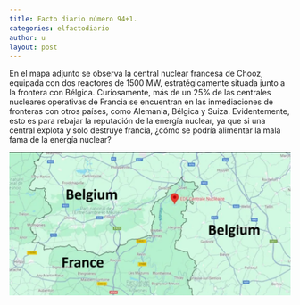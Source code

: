 ```yaml
---
title: Facto diario número 94+1.
categories: elfactodiario
author: u
layout: post
---
```

En el mapa adjunto se observa la central nuclear francesa de Chooz, equipada con dos reactores de 1500 MW, estratégicamente situada junto a la frontera con Bélgica. Curiosamente, más de un 25% de las centrales nucleares operativas de Francia se encuentran en las inmediaciones de fronteras con otros países, como Alemania, Bélgica y Suiza. Evidentemente, esto es para rebajar la reputación de la energía nuclear, ya que si una central explota y solo destruye francia, ¿cómo se podría alimentar la mala fama de la energía nuclear?

![2025_07_27_10_00_37_untitled-2.webp](/assets/2025_07_27_10_00_37_untitled-2.webp)
